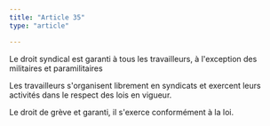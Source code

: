 ```yaml
---
title: "Article 35"
type: "article"

---
```




Le droit syndical est garanti à tous les travailleurs, à l'exception des militaires et paramilitaires

Les travailleurs s'organisent librement en syndicats et exercent leurs activités dans le respect des lois en vigueur.

Le droit de grève et garanti, il s'exerce conformément à la loi.
